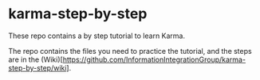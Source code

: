karma-step-by-step
==================

These repo contains a by step tutorial to learn Karma. 

The repo contains the files you need to practice the tutorial, and the steps are in the (Wiki)[https://github.com/InformationIntegrationGroup/karma-step-by-step/wiki].
